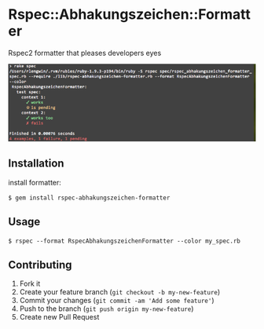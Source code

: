 # Rspec::Abhakungszeichen::Formatter

Rspec2 formatter that pleases developers eyes

![demo](abhakungszeichen-demo.png)

## Installation

install formatter:

    $ gem install rspec-abhakungszeichen-formatter

## Usage

    $ rspec --format RspecAbhakungszeichenFormatter --color my_spec.rb

## Contributing

1. Fork it
2. Create your feature branch (`git checkout -b my-new-feature`)
3. Commit your changes (`git commit -am 'Add some feature'`)
4. Push to the branch (`git push origin my-new-feature`)
5. Create new Pull Request
